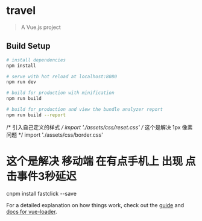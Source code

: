 # travel

> A Vue.js project

## Build Setup

``` bash
# install dependencies
npm install

# serve with hot reload at localhost:8080
npm run dev

# build for production with minification
npm run build

# build for production and view the bundle analyzer report
npm run build --report
```
/* 引入自己定义的样式 */
import './assets/css/reset.css'
/* 这个是解决 1px 像素问题 */
import './assets/css/border.css'

#  这个是解决  移动端 在有点手机上 出现 点击事件3秒延迟
cnpm install fastclick --save

For a detailed explanation on how things work, check out the [guide](http://vuejs-templates.github.io/webpack/) and [docs for vue-loader](http://vuejs.github.io/vue-loader).
